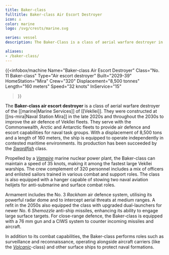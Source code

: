 ```yaml
---
title: Baker-class
fulltitle: Baker-class Air Escort Destroyer
icon: ⚓️
color: marine
logo: /svg/crests/marine.svg

series: vessel
description: The Baker-Class is a class of aerial warfare destroyer in service with the Vekllei Armed Forces.

aliases:
- /baker-class/
---
```

{{<infobox/machine
	Name="Baker-class Air Escort Destroyer"
	Class="No. 11 Baker-class"
	Type="Air escort destroyer"
	Built="2029-39"
	HomeStation="Mira"
	Crew="320"
	Displacement="8,500 tonnes"
	Length="160 meters"
	Speed="32 knots"
	InService="15"
>}}

The **Baker-class air escort destroyer** is a class of aerial warfare destroyer of the [[marine|Marine Services]] of [[Vekllei]]. They were constructed at [[ns-mira|Naval Station Mira]] in the late 2020s and throughout the 2030s to improve the air defence of Vekllei fleets. They serve with the Commonwealth, Arctic and Antarctic fleets to provide air defence and escort capabilities for naval task groups. With a displacement of 8,500 tons and a length of 160 meters, the ship is equipped to operate independently in contested maritime environments. Its production has been succeeded by the [*Swordfish*](/swordfish-class/) class.

Propelled by a [*Vampire*](/nmpr/) marine nuclear power plant, the Baker-class can maintain a speed of 35 knots, making it among the fastest large Vekllei warships. The crew complement of 320 personnel includes a mix of officers and enlisted sailors trained in various combat and support roles. The class is also equipped with a hanger capable of stowing two naval aviation helijets for anti-submarine and surface combat roles.

Armament includes the No. 3 *Rackham* air defence system, utilising its powerful radar dome and to intercept aerial threats at medium ranges. A refit in the 2050s also equipped the class with upgraded dual-launchers for newer No. 6 *Shemozzle* anti-ship missiles, enhancing its ability to engage large surface targets. For close-range defence, the Baker-class is equipped with a 76 mm gun and a CIWS system to counter incoming missiles and aircraft.

In addition to its combat capabilities, the Baker-class performs roles such as surveillance and reconnaissance, operating alongside aircraft carriers (like the *[Volcanic](/volcanic-class)*-class) and other surface ships to protect naval formations.